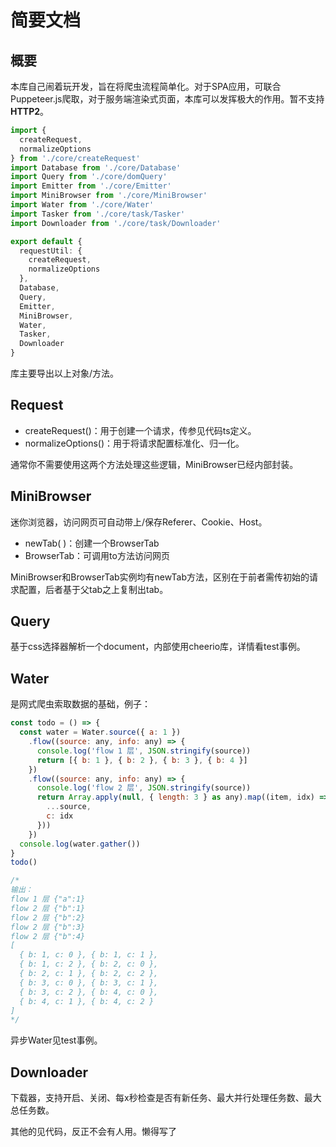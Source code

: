 # 简要文档

## 概要

本库自己闹着玩开发，旨在将爬虫流程简单化。对于SPA应用，可联合Puppeteer.js爬取，对于服务端渲染式页面，本库可以发挥极大的作用。暂不支持**HTTP2**。

```typescript
import {
  createRequest,
  normalizeOptions
} from './core/createRequest'
import Database from './core/Database'
import Query from './core/domQuery'
import Emitter from './core/Emitter'
import MiniBrowser from './core/MiniBrowser'
import Water from './core/Water'
import Tasker from './core/task/Tasker'
import Downloader from './core/task/Downloader'

export default {
  requestUtil: {
    createRequest,
    normalizeOptions
  },
  Database,
  Query,
  Emitter,
  MiniBrowser,
  Water,
  Tasker,
  Downloader
}
```

库主要导出以上对象/方法。

## Request

* createRequest()：用于创建一个请求，传参见代码ts定义。
* normalizeOptions()：用于将请求配置标准化、归一化。

通常你不需要使用这两个方法处理这些逻辑，MiniBrowser已经内部封装。

## MiniBrowser

迷你浏览器，访问网页可自动带上/保存Referer、Cookie、Host。

* newTab( )：创建一个BrowserTab
* BrowserTab：可调用to方法访问网页

MiniBrowser和BrowserTab实例均有newTab方法，区别在于前者需传初始的请求配置，后者基于父tab之上复制出tab。

## Query

基于css选择器解析一个document，内部使用cheerio库，详情看test事例。

## Water

是网式爬虫索取数据的基础，例子：

```js
const todo = () => {
  const water = Water.source({ a: 1 })
    .flow((source: any, info: any) => {
      console.log('flow 1 层', JSON.stringify(source))
      return [{ b: 1 }, { b: 2 }, { b: 3 }, { b: 4 }]
    })
    .flow((source: any, info: any) => {
      console.log('flow 2 层', JSON.stringify(source))
      return Array.apply(null, { length: 3 } as any).map((item, idx) => ({
        ...source,
        c: idx
      }))
    })
  console.log(water.gather())
}
todo()

/*
输出：
flow 1 层 {"a":1}
flow 2 层 {"b":1}
flow 2 层 {"b":2}
flow 2 层 {"b":3}
flow 2 层 {"b":4}
[
  { b: 1, c: 0 }, { b: 1, c: 1 },
  { b: 1, c: 2 }, { b: 2, c: 0 },
  { b: 2, c: 1 }, { b: 2, c: 2 },
  { b: 3, c: 0 }, { b: 3, c: 1 },
  { b: 3, c: 2 }, { b: 4, c: 0 },
  { b: 4, c: 1 }, { b: 4, c: 2 }
]
*/
```

异步Water见test事例。

## Downloader

下载器，支持开启、关闭、每x秒检查是否有新任务、最大并行处理任务数、最大总任务数。



其他的见代码，反正不会有人用。懒得写了



